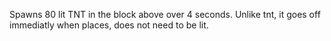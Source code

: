 Spawns 80 lit TNT in the block above over 4 seconds. Unlike tnt, it goes off immediatly when places, does not need to be lit.